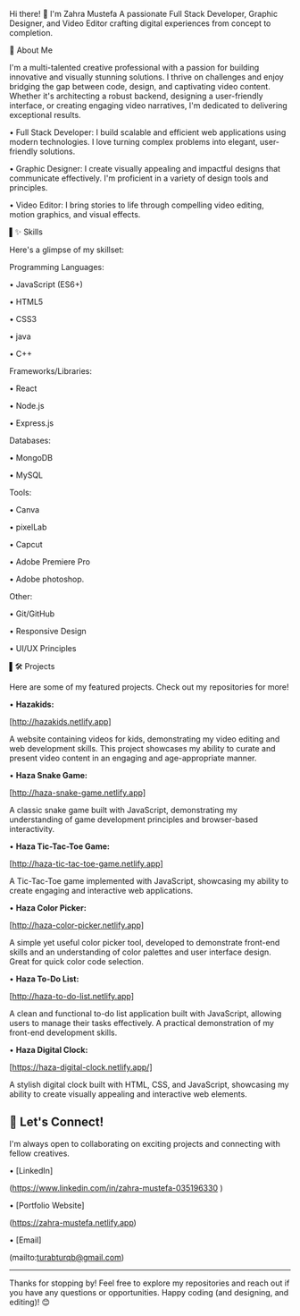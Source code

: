 Hi there! 👋 I'm Zahra Mustefa
A passionate Full Stack Developer, Graphic Designer, and Video Editor crafting digital experiences from concept to completion.

🚀 About Me

I'm a multi-talented creative professional with a passion for building innovative and visually stunning solutions. I thrive on challenges and enjoy bridging the gap between code, design, and captivating video content. Whether it's architecting a robust backend, designing a user-friendly interface, or creating engaging video narratives, I'm dedicated to delivering exceptional results.

•  Full Stack Developer: I build scalable and efficient web applications using modern technologies. I love turning complex problems into elegant, user-friendly solutions.

•  Graphic Designer: I create visually appealing and impactful designs that communicate effectively. I'm proficient in a variety of design tools and principles.

•  Video Editor: I bring stories to life through compelling video editing, motion graphics, and visual effects.

▌✨ Skills

Here's a glimpse of my skillset:

Programming Languages:

•  JavaScript (ES6+)

•  HTML5

•  CSS3

•  java

•  C++

Frameworks/Libraries:

•  React

•  Node.js

•  Express.js

Databases:

•  MongoDB

•  MySQL

Tools:

•  Canva

•  pixelLab

•  Capcut

•  Adobe Premiere Pro 

•  Adobe photoshop.


Other:

•  Git/GitHub

•  Responsive Design

•  UI/UX Principles

▌🛠️ Projects

Here are some of my featured projects. Check out my repositories for more!

•   **Hazakids:** 

[http://hazakids.netlify.app]

A website containing videos for kids, demonstrating my video editing and web development skills.  This project showcases my ability to curate and present video content in an engaging and age-appropriate manner.

•   **Haza Snake Game:** 

[http://haza-snake-game.netlify.app] 

A classic snake game built with JavaScript, demonstrating my understanding of game development principles and browser-based interactivity.

•   **Haza Tic-Tac-Toe Game:** 

[http://haza-tic-tac-toe-game.netlify.app] 

A Tic-Tac-Toe game implemented with JavaScript, showcasing my ability to create engaging and interactive web applications.

•   **Haza Color Picker:** 

[http://haza-color-picker.netlify.app]

A simple yet useful color picker tool, developed to demonstrate front-end skills and an understanding of color palettes and user interface design.  Great for quick color code selection.

•   **Haza To-Do List:** 

[http://haza-to-do-list.netlify.app] 

A clean and functional to-do list application built with JavaScript, allowing users to manage their tasks effectively. A practical demonstration of my front-end development skills.

•   **Haza Digital Clock:**

[https://haza-digital-clock.netlify.app/]

A stylish digital clock built with HTML, CSS, and JavaScript, showcasing my ability to create visually appealing and interactive web elements.


## 🤝 Let's Connect!

I'm always open to collaborating on exciting projects and connecting with fellow creatives.

•   [LinkedIn]

(https://www.linkedin.com/in/zahra-mustefa-035196330 )

•   [Portfolio Website]

(https://zahra-mustefa.netlify.app)

•   [Email]

(mailto:turabturqb@gmail.com)


---

Thanks for stopping by! Feel free to explore my repositories and reach out if you have any questions or opportunities. Happy coding (and designing, and editing)! 😊
